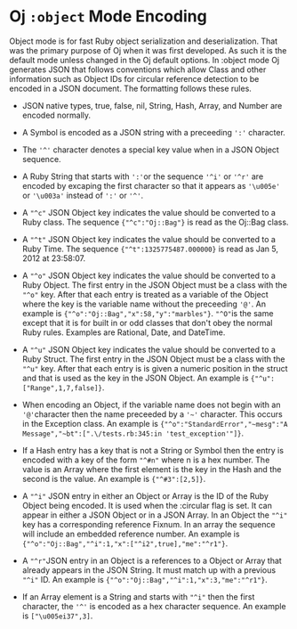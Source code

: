 # Oj `:object` Mode Encoding

Object mode is for fast Ruby object serialization and deserialization. That
was the primary purpose of Oj when it was first developed. As such it is the
default mode unless changed in the Oj default options. In :object mode Oj
generates JSON that follows conventions which allow Class and other
information such as Object IDs for circular reference detection to be encoded
in a JSON document. The formatting follows these rules.

 * JSON native types, true, false, nil, String, Hash, Array, and Number are
   encoded normally.

 * A Symbol is encoded as a JSON string with a preceeding `':'` character.

 * The `'^'` character denotes a special key value when in a JSON Object sequence.

 * A Ruby String that starts with `':'`or the sequence `'^i'` or `'^r'` are
   encoded by excaping the first character so that it appears as `'\u005e'` or
   `'\u003a'` instead of `':'` or `'^'`.

 * A `"^c"` JSON Object key indicates the value should be converted to a Ruby
   class. The sequence `{"^c":"Oj::Bag"}` is read as the Oj::Bag class.

 * A `"^t"` JSON Object key indicates the value should be converted to a Ruby
   Time. The sequence `{"^t":1325775487.000000}` is read as Jan 5, 2012 at
   23:58:07.

 * A `"^o"` JSON Object key indicates the value should be converted to a Ruby
   Object. The first entry in the JSON Object must be a class with the `"^o"`
   key. After that each entry is treated as a variable of the Object where the
   key is the variable name without the preceeding `'@'`. An example is
   `{"^o":"Oj::Bag","x":58,"y":"marbles"}`. `"^O"`is the same except that it
   is for built in or odd classes that don't obey the normal Ruby
   rules. Examples are Rational, Date, and DateTime.

 * A `"^u"` JSON Object key indicates the value should be converted to a Ruby
   Struct. The first entry in the JSON Object must be a class with the
   `"^u"` key. After that each entry is is given a numeric position in the
   struct and that is used as the key in the JSON Object. An example is
   `{"^u":["Range",1,7,false]}`.

 * When encoding an Object, if the variable name does not begin with an
   `'@'`character then the name preceeded by a `'~'` character. This occurs in
   the Exception class. An example is `{"^o":"StandardError","~mesg":"A
   Message","~bt":[".\/tests.rb:345:in 'test_exception'"]}`.

 * If a Hash entry has a key that is not a String or Symbol then the entry is
   encoded with a key of the form `"^#n"` where n is a hex number. The value
   is an Array where the first element is the key in the Hash and the second
   is the value. An example is `{"^#3":[2,5]}`.

 * A `"^i"` JSON entry in either an Object or Array is the ID of the Ruby
   Object being encoded. It is used when the :circular flag is set. It can
   appear in either a JSON Object or in a JSON Array. In an Object the
   `"^i"` key has a corresponding reference Fixnum. In an array the sequence
   will include an embedded reference number. An example is
   `{"^o":"Oj::Bag","^i":1,"x":["^i2",true],"me":"^r1"}`.

 * A `"^r"`JSON entry in an Object is a references to a Object or Array that
   already appears in the JSON String. It must match up with a previous
   `"^i"` ID. An example is `{"^o":"Oj::Bag","^i":1,"x":3,"me":"^r1"}`.

 * If an Array element is a String and starts with `"^i"` then the first
   character, the `'^'` is encoded as a hex character sequence. An example is
   `["\u005ei37",3]`.
